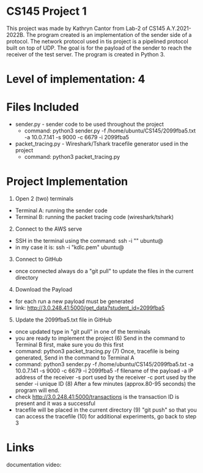 # CS145 Project 1
This project was made by Kathryn Cantor from Lab-2 of CS145 A.Y.2021-2022B.
The program created is an implementation of the sender side of a protocol. The network protocol 
used in tis project is a pipelined protocol built on top of UDP. The goal is for the payload of
the sender to reach the receiver of the test server. The program is created in Python 3.


# Level of implementation: 4


# Files Included
- sender.py - sender code to be used throughout the project
  - command: python3 sender.py -f /home/ubuntu/CS145/2099fba5.txt -a 10.0.7.141 -s 9000 -c 6679 -i 2099fba5 
- packet_tracing.py - Wireshark/Tshark tracefile generator used in the project
  - command: python3 packet_tracing.py
  
  
# Project Implementation

1. Open 2 (two) terminals
  - Terminal A: running the sender code
  - Terminal B: running the packet tracing code (wireshark/tshark)
2. Connect to the AWS serve
  - SSH in the terminal using the command: ssh -i "<key>" ubuntu@<PUBLIC IP address>
  - in my case it is: ssh -i "kdlc.pem" ubuntu@<PUBLIC IP address>
3. Connect to GitHub
  - once connected always do a "git pull" to update the files in the current directory
4. Download the Payload
  - for each run a new payload must be generated
  - link: http://3.0.248.41:5000/get_data?student_id=2099fba5
5. Update the 2099fba5.txt file in GitHub
  - once updated type in "git pull" in one of the terminals
  - you are ready to implement the project
(6) Send in the command to Terminal B first, make sure you do this first
  - command: python3 packet_tracing.py
(7) Once, tracefile is being generated, Send in the command to Terminal A
  - command: python3 sender.py -f /home/ubuntu/CS145/2099fba5.txt -a 10.0.7.141 -s 9000 -c 6679 -i 2099fba5 
          -f    filename of the payload
          -a    IP address of the receiver
          -s    port used by the receiver
          -c    port used by the sender
          -i    unique ID
(8) After a few minutes (approx.80-95 seconds) the program will end.
  - check http://3.0.248.41:5000/transactions is the transaction ID is present and it was a successful
  - tracefile will be placed in the current directory
(9) "git push" so that you can access the tracefile
(10) for additional experiments, go back to step 3

  

# Links
  documentation video: 
